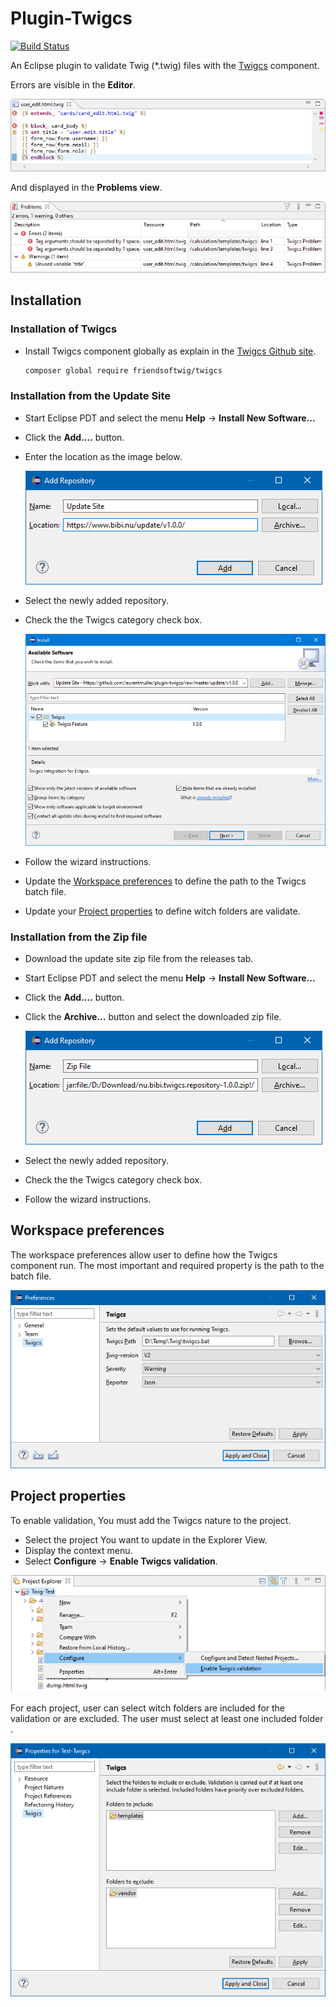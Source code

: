 # Plugin-Twigcs
[![Build Status](https://travis-ci.org/laurentmuller/plugin-twigcs.svg?branch=master)](https://travis-ci.org/laurentmuller/plugin-twigcs)

An Eclipse plugin to validate Twig (*.twig) files with the [Twigcs](https://github.com/friendsoftwig/twigcs) component.

Errors are visible in the **Editor**.

![Alt Editor](docs/editor.png)

And displayed in the **Problems view**.

![Alt Problems](docs/problems.png)

## Installation

  ### Installation of Twigcs

  - Install Twigcs component globally as explain in the [Twigcs Github site](https://github.com/friendsoftwig/twigcs). 

    ```bash
    composer global require friendsoftwig/twigcs
    ```

  ### Installation from the Update Site

  - Start Eclipse PDT and select the menu **Help** -> **Install New Software...**

  - Click the **Add....** button.

  - Enter the location as the image below.
  
    ![Add Update Site](docs/add_repository_site.png)
    
  - Select the newly added repository. 

  - Check the the Twigcs category check box.

    ![Install](docs/update.png)

  - Follow the wizard instructions.

  - Update the [Workspace preferences](#workspace-preferences) to define the path to the Twigcs batch file.

  - Update your [Project properties](#project-properties) to define witch folders are validate.
    
  ### Installation from the Zip file

  - Download the update site zip file from the releases tab.

  - Start Eclipse PDT and select the menu **Help** -> **Install New Software...**

  - Click the **Add....** button.

  - Click the **Archive...** button and select the downloaded zip file.

    ![Add Repository](docs/add_repository_zip.png)

  - Select the newly added repository.

  - Check the the Twigcs category check box.

  - Follow the wizard instructions.

## Workspace preferences

The workspace preferences allow user to define how the Twigcs component run. The most important and required property is the path to the batch file.

![Alt Workspace preferences](docs/preferences.png)


## Project properties

To enable validation, You must add the Twigcs nature to the project.

- Select the project You want to update in the Explorer View.
- Display the context menu.
- Select **Configure** -> **Enable Twigcs validation**.

![Install](docs/enable_twigcs.png)


For each project, user can select witch folders are included for the validation or are excluded. The user must select at least one included folder .

![Alt  Project properties](docs/properties.png)
